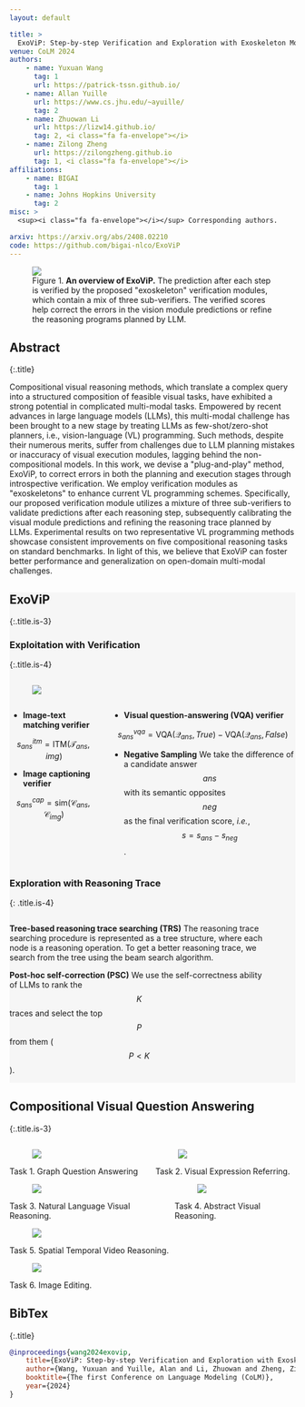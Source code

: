 ```yaml
---
layout: default

title: > 
  ExoViP: Step-by-step Verification and Exploration with Exoskeleton Modules for Compositional Visual Reasoning
venue: CoLM 2024
authors:
    - name: Yuxuan Wang
      tag: 1
      url: https://patrick-tssn.github.io/
    - name: Allan Yuille
      url: https://www.cs.jhu.edu/~ayuille/
      tag: 2
    - name: Zhuowan Li
      url: https://lizw14.github.io/
      tag: 2, <i class="fa fa-envelope"></i>
    - name: Zilong Zheng
      url: https://zilongzheng.github.io
      tag: 1, <i class="fa fa-envelope"></i>
affiliations:
    - name: BIGAI
      tag: 1
    - name: Johns Hopkins University
      tag: 2
misc: > 
  <sup><i class="fa fa-envelope"></i></sup> Corresponding authors.

arxiv: https://arxiv.org/abs/2408.02210
code: https://github.com/bigai-nlco/ExoViP
---
```



<section class="hero teaser">
  <div class="container is-max-desktop">
    <div class="hero-body">
    <figure class="image">
      <img src="{{ '/assets/img/framework_latest.png' | relative_url }}" />
      <figcaption><span class="dnerf">Figure 1.</span> <b>An overview of ExoViP.</b> The prediction after each step is verified by the proposed  "exoskeleton" verification modules, which contain a mix of three sub-verifiers. The verified scores help correct the errors in the vision module predictions or refine the reasoning programs planned by LLM.</figcaption>
    </figure>
    </div>
  </div>
</section>



<section class="section">
    <div class="container is-max-desktop" markdown="1">

## Abstract
{:.title}


Compositional visual reasoning methods, which translate a complex query into a structured composition of feasible visual tasks, have exhibited a strong potential in complicated multi-modal tasks. Empowered by recent advances in large language models (LLMs), this multi-modal challenge has been brought to a new stage by treating LLMs as few-shot/zero-shot planners, i.e., vision-language (VL) programming.
Such methods, despite their numerous merits, suffer from challenges due to LLM planning mistakes or inaccuracy of visual execution modules, lagging behind the non-compositional models.
In this work, we devise a "plug-and-play" method, ExoViP, to correct errors in both the planning and execution stages through introspective verification. We employ verification modules as "exoskeletons" to enhance current VL programming schemes. Specifically, our proposed verification module utilizes a mixture of three sub-verifiers to validate predictions after each reasoning step, subsequently calibrating the visual module predictions and refining the reasoning trace planned by LLMs. 
Experimental results on two representative VL programming methods showcase consistent improvements on five compositional reasoning tasks on standard benchmarks. In light of this, we believe that ExoViP can foster better performance and generalization on open-domain multi-modal challenges.
    
        
</div>
</section>

<section class="section" style="background-color:#efeff081" >
    <div class="container is-max-desktop" markdown="1">


## ExoViP
{:.title.is-3}

### Exploitation with Verification
{:.title.is-4}

<div class="columns is-centered has-text-centered">
<div class="column is-four-fifths">
<figure class="image">
  <img src="{{ '/assets/img/exovip_modules.png' | relative_url }}" />
</figure>

</div></div>




<div class="columns  is-centered">
<div class="column content" markdown="1">

- **Image-text matching verifier** 

$$s_{ans}^{itm} = \textrm{ITM}(\mathcal{T}_{ans}, img)$$

- **Image captioning verifier** 

$$s_{ans}^{cap} = \textrm{sim}(\mathcal{C}_{ans}, \mathcal{C}_{img})$$

</div>

<div class="column content" markdown="1">

- **Visual question-answering (VQA) verifier**

$$s_{ans}^{vqa} = \textrm{VQA}(\mathcal{Q}_{ans}, True) - \textrm{VQA}(\mathcal{Q}_{ans}, False)$$

- **Negative Sampling** We take the difference of a candidate answer $$ans$$ with its semantic opposites $$neg$$ as the final verification score, *i.e.*, $$s = s_{ans} - s_{neg}$$.

</div>
</div>


### Exploration with Reasoning Trace
{: .title.is-4}

<div class="columns">
<div class="column content" markdown="1">

**Tree-based reasoning trace searching (TRS)** The reasoning trace searching procedure is represented as a tree structure, where each node is a reasoning operation. To get a better reasoning trace, we search from the tree using the beam search algorithm.

**Post-hoc self-correction (PSC)** We use the self-correctness ability of LLMs to rank the $$K$$ traces and select the top $$P$$ from them ($$P<K$$). 



</div>
<div class="column">
<figure class="image" >
  <img src="{{ '/assets/img/ExoViP_search.png' | relative_url }}"  />
</figure>
</div>
</div>


</div>
</section>

<section class="section">
    <div class="container is-max-desktop" markdown="1">

## Compositional Visual Question Answering
{:.title.is-3}

<div class="columns is-centered has-text-centered">
<div class="column">

<figure class="image" >
  <img src="{{ '/assets/img/exovip_case_gqa.png' | relative_url }}"  />
</figure>
<figurecaption><span class="dnerf">Task 1.</span> Graph Question Answering</figurecaption>

</div>
<div class="column">

<figure class="image" >
  <img src="{{ '/assets/img/exovip_case_refcoco.png' | relative_url }}"  />
</figure>
<figurecaption><span class="dnerf">Task 2.</span> Visual Expression Referring.</figurecaption>

</div>
</div>

<div class="columns is-centered has-text-centered">
<div class="column">

<figure class="image" > 
  <img src="{{ '/assets/img/exovip_case_nlvr.png' | relative_url }}"/>
</figure>
<figurecaption><span class="dnerf">Task 3.</span> Natural Language Visual Reasoning.</figurecaption>

</div>
<div class="column">

<figure class="image" >
  <img src="{{ '/assets/img/exovip_case_kilogram.png' | relative_url }}"  />
</figure>
<figurecaption><span class="dnerf">Task 4.</span> Abstract Visual Reasoning.</figurecaption>

</div>
</div>

<div class="columns is-centered has-text-centered">
<div class="column is-four-fifths">

<figure class="image" > 
  <img src="{{ '/assets/img/exovip_case_agqa.png' | relative_url }}"/>
</figure>
<figurecaption><span class="dnerf">Task 5.</span> Spatial Temporal Video Reasoning.</figurecaption>

</div>
</div>

<div class="columns is-centered has-text-centered">
<div class="column is-four-fifths">

<figure class="image" >
  <img src="{{ '/assets/img/exovip_case_imageediting.png' | relative_url }}"  />
</figure>
<figurecaption><span class="dnerf">Task 6.</span> Image Editing.</figurecaption>

</div>
</div>

</div>
</section>


<section class="section">
    <div class="container is-max-desktop" markdown="1">
    
## BibTex
{:.title}

```bibtex
@inproceedings{wang2024exovip,
    title={ExoViP: Step-by-step Verification and Exploration with Exoskeleton Modules for Compositional Visual Reasoning},
    author={Wang, Yuxuan and Yuille, Alan and Li, Zhuowan and Zheng, Zilong},
    booktitle={The first Conference on Language Modeling (CoLM)},
    year={2024}
}
```

</div>
</section>
